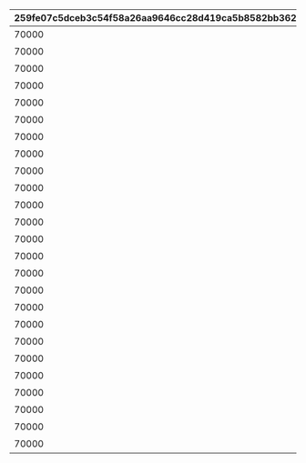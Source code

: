|259fe07c5dceb3c54f58a26aa9646cc28d419ca5b8582bb36296d44fb2848d8d|9defbc39a17aca8c557652f7b6a3de036ef762bd2ab103f784c92515e1b273c3|8e5e15a313fe8c9583228036250c31ea165b156db942cb0e9c20b4cc45e4a0dd|fc5ae0acf734c549142650c2fb0446746e64ebe5eae093e07b47fdbd795d5ca0|16a2603d49690538c03ba00ad50f75d14e98a541851a71c95ab9c5082142b4ff|a865c17082fcb1ceb2c2698be211c6e39056ab7eee767a8272f73148799bda2d|2214c7d3b38fc721fd6f333e58e9a8642645d0e6d325d59dff67ee1ecf24c2e5|3f97d8955a5236c929c1dbf04fe31dd19c7381e357aed5e92cccd534a06edde6|
| --- | --- | --- | --- | --- | --- | --- | --- |
|70000|111|0|ガーゴイル（EASY）をクリアしよう|110001|90110001|1|110001|
|70000|112|0|ガーゴイル（NORMAL）をクリアしよう|110001|90110002|1|110002|
|70000|113|0|ガーゴイル（HARD）をクリアしよう|110001|90110003|1|110003|
|70000|114|0|ガーゴイル（VERY HARD）をクリアしよう|110001|90110004|1|110004|
|70000|115|0|ガーゴイル（EXTREME）をクリアしよう|110001|90110005|1|110005|
|70000|121|0|マグスガーゴイル（EASY）をクリアしよう|110001|90120001|1|120001|
|70000|122|0|マグスガーゴイル（NORMAL）をクリアしよう|110001|90120002|1|120002|
|70000|123|0|マグスガーゴイル（HARD）をクリアしよう|110001|90120003|1|120003|
|70000|124|0|マグスガーゴイル（VERY HARD）をクリアしよう|110001|90120004|1|120004|
|70000|125|0|マグスガーゴイル（EXTREME）をクリアしよう|110001|90120005|1|120005|
|70000|131|0|ガードガーゴイル（EASY）をクリアしよう|110001|90130001|1|130001|
|70000|132|0|ガードガーゴイル（NORMAL）をクリアしよう|110001|90130002|1|130002|
|70000|133|0|ガードガーゴイル（HARD）をクリアしよう|110001|90130003|1|130003|
|70000|134|0|ガードガーゴイル（VERY HARD）をクリアしよう|110001|90130004|1|130004|
|70000|135|0|ガードガーゴイル（EXTREME）をクリアしよう|110001|90130005|1|130005|
|70000|141|0|ガーゴイル・バースト（EASY）をクリアしよう|110001|90140001|1|140001|
|70000|142|0|ガーゴイル・バースト（NORMAL）をクリアしよう|110001|90140002|1|140002|
|70000|143|0|ガーゴイル・バースト（HARD）をクリアしよう|110001|90140003|1|140003|
|70000|144|0|ガーゴイル・バースト（VERY HARD）をクリアしよう|110001|90140004|1|140004|
|70000|145|0|ガーゴイル・バースト（EXTREME）をクリアしよう|110001|90140005|1|140005|
|70000|151|0|ガーゴイル・マギ（EASY）をクリアしよう|110001|90150001|1|150001|
|70000|152|0|ガーゴイル・マギ（NORMAL）をクリアしよう|110001|90150002|1|150002|
|70000|153|0|ガーゴイル・マギ（HARD）をクリアしよう|110001|90150003|1|150003|
|70000|154|0|ガーゴイル・マギ（VERY HARD）をクリアしよう|110001|90150004|1|150004|
|70000|155|0|ガーゴイル・マギ（EXTREME）をクリアしよう|110001|90150005|1|150005|